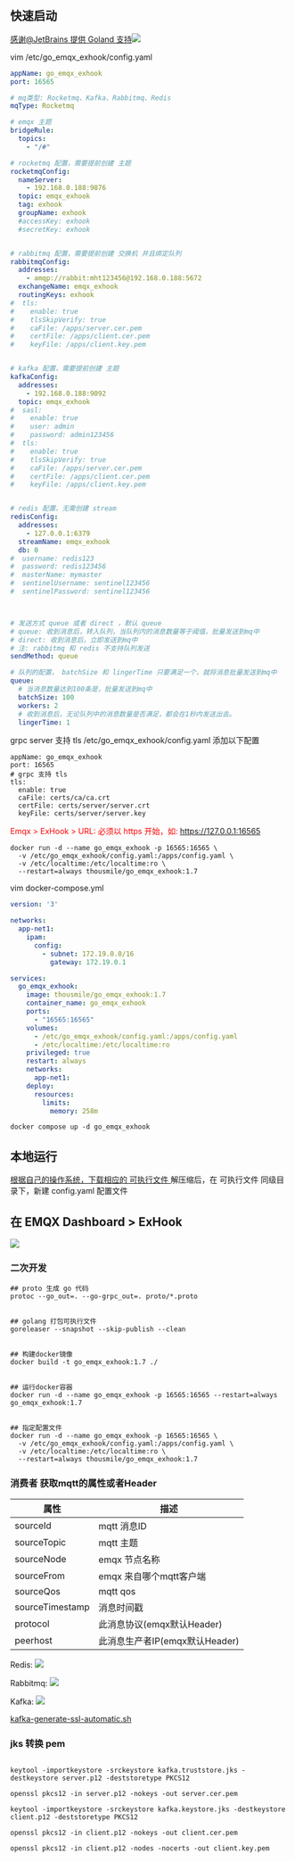 ## 快速启动

[感谢@JetBrains 提供 Goland 支持![](./images/goland.svg)](https://www.jetbrains.com/?from=spring-admin-vue)

vim /etc/go_emqx_exhook/config.yaml

```yaml
appName: go_emqx_exhook
port: 16565

# mq类型: Rocketmq、Kafka、Rabbitmq、Redis
mqType: Rocketmq

# emqx 主题
bridgeRule:
  topics:
    - "/#"

# rocketmq 配置，需要提前创建 主题
rocketmqConfig:
  nameServer:
    - 192.168.0.188:9876
  topic: emqx_exhook
  tag: exhook
  groupName: exhook
  #accessKey: exhook
  #secretKey: exhook


# rabbitmq 配置，需要提前创建 交换机 并且绑定队列
rabbitmqConfig:
  addresses:
    - amqp://rabbit:mht123456@192.168.0.188:5672
  exchangeName: emqx_exhook
  routingKeys: exhook
#  tls:
#    enable: true
#    tlsSkipVerify: true
#    caFile: /apps/server.cer.pem
#    certFile: /apps/client.cer.pem
#    keyFile: /apps/client.key.pem


# kafka 配置，需要提前创建 主题
kafkaConfig:
  addresses:
    - 192.168.0.188:9092
  topic: emqx_exhook
#  sasl:
#    enable: true
#    user: admin
#    password: admin123456
#  tls:
#    enable: true
#    tlsSkipVerify: true
#    caFile: /apps/server.cer.pem
#    certFile: /apps/client.cer.pem
#    keyFile: /apps/client.key.pem


# redis 配置，无需创建 stream 
redisConfig:
  addresses:
    - 127.0.0.1:6379
  streamName: emqx_exhook
  db: 0
#  username: redis123
#  password: redis123456
#  masterName: mymaster
#  sentinelUsername: sentinel123456
#  sentinelPassword: sentinel123456



# 发送方式 queue 或者 direct ，默认 queue
# queue: 收到消息后，转入队列，当队列内的消息数量等于阈值，批量发送到mq中
# direct: 收到消息后，立即发送到mq中
# 注: rabbitmq 和 redis 不支持队列发送
sendMethod: queue

# 队列的配置， batchSize 和 lingerTime 只要满足一个，就将消息批量发送到mq中
queue:
  # 当消息数量达到100条是，批量发送到mq中
  batchSize: 100
  workers: 2
  # 收到消息后，无论队列中的消息数量是否满足，都会在1秒内发送出去。
  lingerTime: 1

```

grpc server 支持 tls
/etc/go_emqx_exhook/config.yaml 添加以下配置

```shell
appName: go_emqx_exhook
port: 16565
# grpc 支持 tls
tls:
  enable: true
  caFile: certs/ca/ca.crt
  certFile: certs/server/server.crt
  keyFile: certs/server/server.key
```

<span style="color:red;"> Emqx > ExHook > URL: 必须以 https 开始，如: https://127.0.0.1:16565 </span>

```shell
docker run -d --name go_emqx_exhook -p 16565:16565 \
  -v /etc/go_emqx_exhook/config.yaml:/apps/config.yaml \
  -v /etc/localtime:/etc/localtime:ro \
  --restart=always thousmile/go_emqx_exhook:1.7
```

vim docker-compose.yml

```yaml
version: '3'

networks:
  app-net1:
    ipam:
      config:
        - subnet: 172.19.0.0/16
          gateway: 172.19.0.1

services:
  go_emqx_exhook:
    image: thousmile/go_emqx_exhook:1.7
    container_name: go_emqx_exhook
    ports:
      - "16565:16565"
    volumes:
      - /etc/go_emqx_exhook/config.yaml:/apps/config.yaml
      - /etc/localtime:/etc/localtime:ro
    privileged: true
    restart: always
    networks:
      app-net1:
    deploy:
      resources:
        limits:
          memory: 258m

```

```shell
docker compose up -d go_emqx_exhook
```

## 本地运行

[根据自己的操作系统，下载相应的 可执行文件 ](https://github.com/thousmile/go_emqx_exhook/releases)
解压缩后，在 可执行文件 同级目录下，新建 config.yaml 配置文件

## 在 EMQX Dashboard > ExHook

![](./images/20230728154744.png)

### 二次开发

```shell
## proto 生成 go 代码
protoc --go_out=. --go-grpc_out=. proto/*.proto


## golang 打包可执行文件
goreleaser --snapshot --skip-publish --clean


## 构建docker镜像
docker build -t go_emqx_exhook:1.7 ./


## 运行docker容器
docker run -d --name go_emqx_exhook -p 16565:16565 --restart=always go_emqx_exhook:1.7


## 指定配置文件
docker run -d --name go_emqx_exhook -p 16565:16565 \
  -v /etc/go_emqx_exhook/config.yaml:/apps/config.yaml \ 
  -v /etc/localtime:/etc/localtime:ro \ 
  --restart=always thousmile/go_emqx_exhook:1.7

```

### 消费者 获取mqtt的属性或者Header

| 属性              | 描述                     |
|-----------------|------------------------|
| sourceId        | mqtt 消息ID              |
| sourceTopic     | mqtt 主题                |
| sourceNode      | emqx 节点名称              |
| sourceFrom      | emqx 来自哪个mqtt客户端       |
| sourceQos       | mqtt qos               |
| sourceTimestamp | 消息时间戳                  |
| protocol        | 此消息协议(emqx默认Header)    |
| peerhost        | 此消息生产者IP(emqx默认Header) |

Redis:
![](./images/20240201103222.png)

Rabbitmq:
![](./images/20231207160607.png)

Kafka:
![](./images/20231207164403.png)

[kafka-generate-ssl-automatic.sh](https://github.com/confluentinc/confluent-platform-security-tools)

### jks 转换 pem

```shell

keytool -importkeystore -srckeystore kafka.truststore.jks -destkeystore server.p12 -deststoretype PKCS12

openssl pkcs12 -in server.p12 -nokeys -out server.cer.pem

keytool -importkeystore -srckeystore kafka.keystore.jks -destkeystore client.p12 -deststoretype PKCS12

openssl pkcs12 -in client.p12 -nokeys -out client.cer.pem

openssl pkcs12 -in client.p12 -nodes -nocerts -out client.key.pem

```

